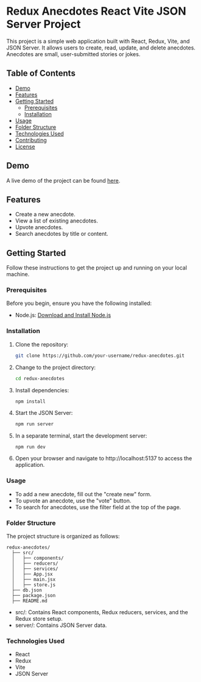 # Redux Anecdotes React Vite JSON Server Project

This project is a simple web application built with React, Redux, Vite, and JSON Server. It allows users to create, read, update, and delete anecdotes. Anecdotes are small, user-submitted stories or jokes.

## Table of Contents

- [Demo](#demo)
- [Features](#features)
- [Getting Started](#getting-started)
  - [Prerequisites](#prerequisites)
  - [Installation](#installation)
- [Usage](#usage)
- [Folder Structure](#folder-structure)
- [Technologies Used](#technologies-used)
- [Contributing](#contributing)
- [License](#license)

## Demo

A live demo of the project can be found [here](#).

## Features

- Create a new anecdote.
- View a list of existing anecdotes.
- Upvote anecdotes.
- Search anecdotes by title or content.

## Getting Started

Follow these instructions to get the project up and running on your local machine.

### Prerequisites

Before you begin, ensure you have the following installed:

- Node.js: [Download and Install Node.js](https://nodejs.org/)

### Installation

1. Clone the repository:

   ```bash
   git clone https://github.com/your-username/redux-anecdotes.git
   ```

2. Change to the project directory:
   ```bash
   cd redux-anecdotes
   ```
3. Install dependencies:
   ```bash
   npm install
   ```
4. Start the JSON Server:
   ```bash
   npm run server
   ```
5. In a separate terminal, start the development server:
   ```
   npm run dev
   ```
6. Open your browser and navigate to http://localhost:5137 to access the application.

### Usage

- To add a new anecdote, fill out the "create new" form.
- To upvote an anecdote, use the "vote" button.
- To search for anecdotes, use the filter field at the top of the page.

### Folder Structure

The project structure is organized as follows:

```
redux-anecdotes/
  ├── src/
  │   ├── components/
  │   ├── reducers/
  │   ├── services/
  │   ├── App.jsx
  │   ├── main.jsx
  │   ├── store.js
  ├── db.json
  ├── package.json
  ├── README.md
```
- src/: Contains React components, Redux reducers, services, and the Redux store setup.
- server/: Contains JSON Server data.

### Technologies Used
- React
- Redux
- Vite
- JSON Server